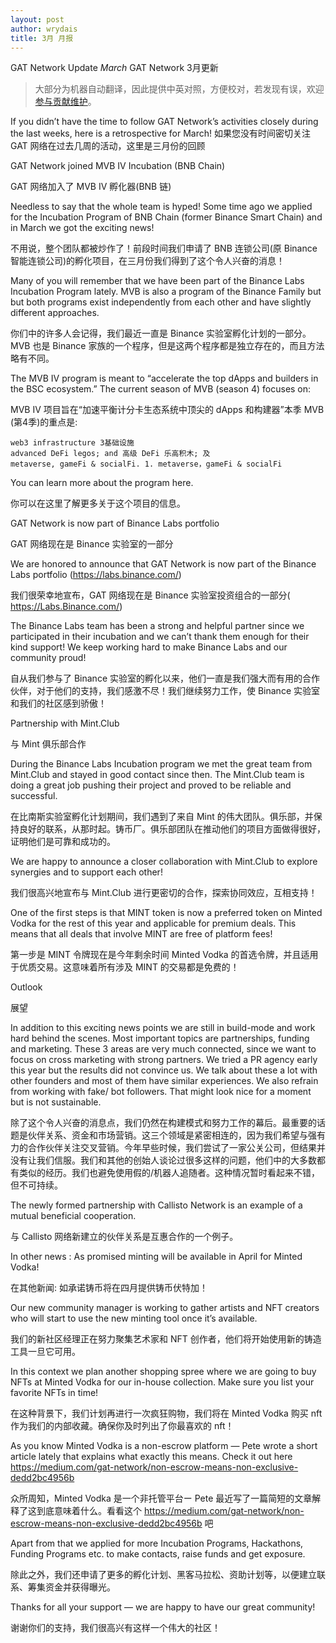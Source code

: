```yaml
---
layout: post
author: wrydais
title: 3月 月报
---
```


GAT Network Update *March* GAT Network 3月更新
<!--more-->

> 大部分为机器自动翻译，因此提供中英对照，方便校对，若发现有误，欢迎[参与贡献维护](_posts/2022-04-19-contribute.md)。

If you didn’t have the time to follow GAT Network’s activities closely during the last weeks, here is a retrospective for March!
如果您没有时间密切关注 GAT 网络在过去几周的活动，这里是三月份的回顾

GAT Network joined MVB IV Incubation (BNB Chain)

GAT 网络加入了 MVB IV 孵化器(BNB 链)

Needless to say that the whole team is hyped! Some time ago we applied for the Incubation Program of BNB Chain (former Binance Smart Chain) and in March we got the exciting news!

不用说，整个团队都被炒作了！前段时间我们申请了 BNB 连锁公司(原 Binance 智能连锁公司)的孵化项目，在三月份我们得到了这个令人兴奋的消息！

Many of you will remember that we have been part of the Binance Labs Incubation Program lately. MVB is also a program of the Binance Family but but both programs exist independently from each other and have slightly different approaches.

你们中的许多人会记得，我们最近一直是 Binance 实验室孵化计划的一部分。MVB 也是 Binance 家族的一个程序，但是这两个程序都是独立存在的，而且方法略有不同。

The MVB IV program is meant to “accelerate the top dApps and builders in the BSC ecosystem.”
The current season of MVB (season 4) focuses on:

MVB IV 项目旨在“加速平衡计分卡生态系统中顶尖的 dApps 和构建器”本季 MVB (第4季)的重点是:

    web3 infrastructure 3基础设施
    advanced DeFi legos; and 高级 DeFi 乐高积木; 及
    metaverse, gameFi & socialFi. 1. metaverse，gameFi & socialFi

You can learn more about the program here.

你可以在这里了解更多关于这个项目的信息。

GAT Network is now part of Binance Labs portfolio

GAT 网络现在是 Binance 实验室的一部分

We are honored to announce that GAT Network is now part of the Binance Labs portfolio (https://labs.binance.com/)

我们很荣幸地宣布，GAT 网络现在是 Binance 实验室投资组合的一部分( https://Labs.Binance.com/)

The Binance Labs team has been a strong and helpful partner since we participated in their incubation and we can’t thank them enough for their kind support! We keep working hard to make Binance Labs and our community proud!

自从我们参与了 Binance 实验室的孵化以来，他们一直是我们强大而有用的合作伙伴，对于他们的支持，我们感激不尽！我们继续努力工作，使 Binance 实验室和我们的社区感到骄傲！

Partnership with Mint.Club

与 Mint 俱乐部合作

During the Binance Labs Incubation program we met the great team from Mint.Club and stayed in good contact since then. The Mint.Club team is doing a great job pushing their project and proved to be reliable and successful.

在比南斯实验室孵化计划期间，我们遇到了来自 Mint 的伟大团队。俱乐部，并保持良好的联系，从那时起。铸币厂。俱乐部团队在推动他们的项目方面做得很好，证明他们是可靠和成功的。

We are happy to announce a closer collaboration with Mint.Club to explore synergies and to support each other!

我们很高兴地宣布与 Mint.Club 进行更密切的合作，探索协同效应，互相支持！

One of the first steps is that MINT token is now a preferred token on Minted Vodka for the rest of this year and applicable for premium deals. This means that all deals that involve MINT are free of platform fees!

第一步是 MINT 令牌现在是今年剩余时间 Minted Vodka 的首选令牌，并且适用于优质交易。这意味着所有涉及 MINT 的交易都是免费的！

Outlook

展望

In addition to this exciting news points we are still in build-mode and work hard behind the scenes. Most important topics are partnerships, funding and marketing. These 3 areas are very much connected, since we want to focus on cross marketing with strong partners. We tried a PR agency early this year but the results did not convince us. We talk about these a lot with other founders and most of them have similar experiences. We also refrain from working with fake/ bot followers. That might look nice for a moment but is not sustainable.

除了这个令人兴奋的消息点，我们仍然在构建模式和努力工作的幕后。最重要的话题是伙伴关系、资金和市场营销。这三个领域是紧密相连的，因为我们希望与强有力的合作伙伴关注交叉营销。今年早些时候，我们尝试了一家公关公司，但结果并没有让我们信服。我们和其他的创始人谈论过很多这样的问题，他们中的大多数都有类似的经历。我们也避免使用假的/机器人追随者。这种情况暂时看起来不错，但不可持续。

The newly formed partnership with Callisto Network is an example of a mutual beneficial cooperation.

与 Callisto 网络新建立的伙伴关系是互惠合作的一个例子。

In other news : As promised minting will be available in April for Minted Vodka!

在其他新闻: 如承诺铸币将在四月提供铸币伏特加！

Our new community manager is working to gather artists and NFT creators who will start to use the new minting tool once it’s available.

我们的新社区经理正在努力聚集艺术家和 NFT 创作者，他们将开始使用新的铸造工具一旦它可用。

In this context we plan another shopping spree where we are going to buy NFTs at Minted Vodka for our in-house collection. Make sure you list your favorite NFTs in time!

在这种背景下，我们计划再进行一次疯狂购物，我们将在 Minted Vodka 购买 nft 作为我们的内部收藏。确保你及时列出了你最喜欢的 nft！

As you know Minted Vodka is a non-escrow platform — Pete wrote a short article lately that explains what exactly this means. Check it out here https://medium.com/gat-network/non-escrow-means-non-exclusive-dedd2bc4956b

众所周知，Minted Vodka 是一个非托管平台ー Pete 最近写了一篇简短的文章解释了这到底意味着什么。看看这个 https://medium.com/gat-network/non-escrow-means-non-exclusive-dedd2bc4956b 吧

Apart from that we applied for more Incubation Programs, Hackathons, Funding Programs etc. to make contacts, raise funds and get exposure.

除此之外，我们还申请了更多的孵化计划、黑客马拉松、资助计划等，以便建立联系、筹集资金并获得曝光。

Thanks for all your support — we are happy to have our great community!

谢谢你们的支持，我们很高兴有这样一个伟大的社区！

